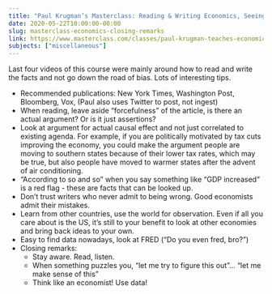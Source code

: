```yaml
---
title: "Paul Krugman’s Masterclass: Reading & Writing Economics, Seeing the World as an Economist, Closing"
date: 2020-05-22T10:00:00-00:00
slug: masterclass-economics-closing-remarks
link: https://www.masterclass.com/classes/paul-krugman-teaches-economics-and-society
subjects: ["miscellaneous"]
---
```


Last four videos of this course were mainly around how to read and write the facts and not go down the road of bias. Lots of interesting tips.

* Recommended publications: New York Times, Washington Post, Bloomberg, Vox, (Paul also uses Twitter to post, not ingest)
* When reading, leave aside “forcefulness” of the article, is there an actual argument? Or is it just assertions?
* Look at argument for actual causal effect and not just correlated to existing agenda. For example, if you are politically motivated by tax cuts improving the economy, you could make the argument people are moving to southern states because of their lower tax rates, which may be true, but also people have moved to warmer states after the advent of air conditioning.
* “According to so and so” when you say something like “GDP increased” is a red flag - these are facts that can be looked up.
* Don’t trust writers who never admit to being wrong. Good economists admit their mistakes.
* Learn from other countries, use the world for observation. Even if all you care about is the US, it’s still to your benefit to look at other economies and bring back ideas to your own.
* Easy to find data nowadays, look at FRED (“Do you even fred, bro?”)
* Closing remarks:
    * Stay aware. Read, listen.
    * When something puzzles you, “let me try to figure this out”... “let me make sense of this”
    * Think like an economist! Use data!